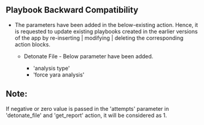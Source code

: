 ## Playbook Backward Compatibility

- The parameters have been added in the below-existing action. Hence, it is requested to update
  existing playbooks created in the earlier versions of the app by re-inserting | modifying |
  deleting the corresponding action blocks.

  - Detonate File - Below parameter have been added.

    - 'analysis type'
    - 'force yara analysis'

## Note:

If negative or zero value is passed in the 'attempts' parameter in 'detonate_file' and 'get_report'
action, it will be considered as 1.
